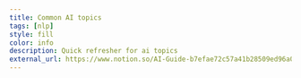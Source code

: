 ```yaml
---
title: Common AI topics
tags: [nlp]
style: fill
color: info
description: Quick refresher for ai topics
external_url: https://www.notion.so/AI-Guide-b7efae72c57a41b28509ed96a01787cd
---
```


